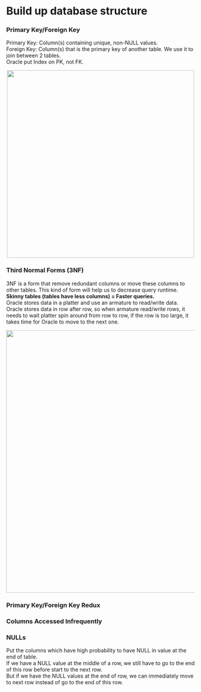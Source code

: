 # Build up database structure
### Primary Key/Foreign Key<br/>
Primary Key: Column(s) containing unique, non-NULL values.<br/>
Foreign Key: Column(s) that is the primary key of another table. We use it to join between 2 tables.<br/>
Oracle put Index on PK, not FK.<br/>
 <p align="center"><img src="https://i.imgur.com/yRC2hMD.png" width="500" ></p>
 
### **Third Normal Forms (3NF)**<br/>
3NF is a form that remove redundant columns or move these columns to other tables. This kind of form will help us to decrease query runtime. **Skinny tables (tables have less columns) = Faster queries.<br/>**
Oracle stores data in a platter and use an armature to read/write data.<br/>
Oracle stores data in row after row, so when armature read/write rows, it needs to wait platter spin around from row to row, if the row is too large, it takes time for Oracle to move to the next one.<br/>
<p align="center"><img src="https://i.imgur.com/gT3yv7G.png" width="700" ></p>


### **Primary Key/Foreign Key Redux**<br/>

### **Columns Accessed Infrequently**<br/>

### **NULLs**<br/>
Put the columns which have high probability to have NULL in value at the end of table.<br/>
If we have a NULL value at the middle of a row, we still have to go to the end of this row before start to the next row.<br/>
But if we have the NULL values at the end of row, we can immediately move to next row instead of go to the end of this row.<br/>
